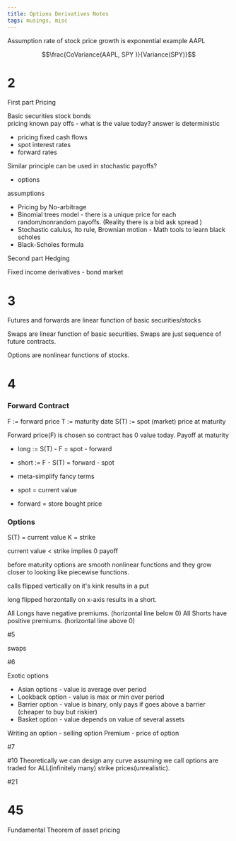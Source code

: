 ```yaml
---
title: Options Derivatives Notes
tags: musings, misc
---
```


Assumption rate of stock price growth is exponential
example AAPL 

$$\frac{CoVariance(AAPL, SPY )}{Variance(SPY)}$$


# 2

First part Pricing

Basic securities stock bonds  
pricing known pay offs - what is the value today? answer is deterministic
 * pricing fixed cash flows
 * spot interest rates
 * forward rates

Similar principle can be used in stochastic payoffs?
 * options
 
 assumptions
 * Pricing by No-arbitrage
 * Binomial trees model - there is a unique price for each random/nonrandom payoffs. (Reality there is a bid ask spread )
 * Stochastic calulus, Ito rule, Brownian motion - Math tools to learn black scholes
 * Black-Scholes formula
 
Second part Hedging 


Fixed income derivatives - bond market

# 3

Futures and forwards are linear function of basic securities/stocks  

Swaps are linear function of basic securities. Swaps are just sequence of future contracts.  

Options are nonlinear functions of stocks.  


# 4

### Forward Contract 

F := forward price
T := maturity date
S(T) := spot (market) price at maturity

Forward price(F) is chosen so contract has 0 value today.
Payoff at maturity
 * long := S(T) - F = spot - forward
 * short := F - S(T) = forward - spot

* meta-simplify fancy terms
 * spot = current value  
 * forward = store bought price  

### Options 
S(T) = current value
K = strike 

current value < strike implies 0 payoff

 
before maturity options are smooth nonlinear functions and they grow closer to looking like piecewise functions.

calls flipped vertically on it's kink results in a put

long flipped  horzontally on x-axis results in a short.

All Longs have negative premiums. (horizontal line below 0)
All Shorts have positive premiums. (horizontal line above 0)



#5

swaps

#6 

Exotic options
* Asian options - value is average over period
* Lookback option - value is max or min over period
* Barrier option - value is binary, only pays if goes above a barrier (cheaper to buy but riskier)
* Basket option - value depends on value of several assets

Writing an option - selling option
Premium - price of option

#7

#10
Theoretically we can design any curve assuming we call options are traded for ALL(infinitely many) strike prices(unrealistic).

#21


# 45 

Fundamental Theorem of asset pricing

